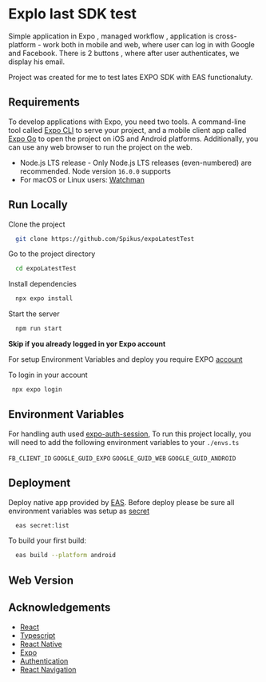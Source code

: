 
# Explo last SDK test

Simple application in Expo , managed workflow , application is cross-platform - work both in mobile and web, where user can log in with Google and Facebook. 
There is 2 buttons , where after user authenticates, we display his email.

Project was created for me to test lates EXPO SDK with EAS functionaluty.





## Requirements

To develop applications with Expo, you need two tools. A command-line tool called [Expo CLI](https://docs.expo.dev/get-started/installation/#1-expo-cli) to serve your project, and a mobile client app called [Expo Go](https://docs.expo.dev/get-started/installation/#2-expo-go-app-for-ios-and) to open the project on iOS and Android platforms. Additionally, you can use any web browser to run the project on the web.

- Node.js LTS release - Only Node.js LTS releases (even-numbered) are recommended. Node version `16.0.0` supports
- For macOS or Linux users: [Watchman](https://facebook.github.io/watchman/)




## Run Locally

Clone the project

```bash
  git clone https://github.com/Spikus/expoLatestTest
```

Go to the project directory

```bash
  cd expoLatestTest
```

Install dependencies

```bash
  npx expo install
```

Start the server

```bash
  npm run start
```
**Skip if you already logged in yor Expo account**

For setup Environment Variables and deploy you require EXPO [account](https://expo.dev/signup)

To login in your account 

```bash
 npx expo login
```

## Environment Variables

For handling auth used [expo-auth-session](https://docs.expo.dev/versions/latest/sdk/auth-session/), 
To run this project locally, you will need to add the following environment variables to your `./envs.ts`

`FB_CLIENT_ID`
`GOOGLE_GUID_EXPO`
`GOOGLE_GUID_WEB`
`GOOGLE_GUID_ANDROID`


## Deployment

Deploy native app provided by [EAS](https://docs.expo.dev/eas-update/introduction/). 
Before deploy please be sure all environment variables was setup as [secret](https://docs.expo.dev/build-reference/variables/)

```bash
  eas secret:list
```

To build your first build:
```bash
  eas build --platform android
```
## Web Version




## Acknowledgements

 - [React](https://reactjs.org/)
 - [Typescript](https://www.typescriptlang.org/)
 - [React Native](https://reactnative.dev/)
 - [Expo](https://docs.expo.dev/)
 - [Authentication](https://docs.expo.dev/)
 - [React Navigation](https://reactnavigation.org/)
